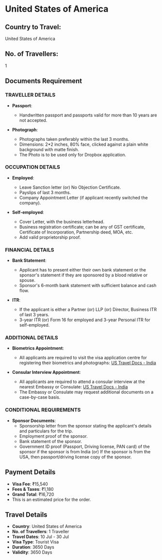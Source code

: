 # United States of America

## Country to Travel:
United States of America

## No. of Travellers:
1

## Documents Requirement

### TRAVELLER DETAILS

- **Passport**:
  - Handwritten passport and passports valid for more than 10 years are not accepted.

- **Photograph**:
  - Photographs taken preferably within the last 3 months.
  - Dimensions: 2*2 inches, 80% face, clicked against a plain white background with matte finish.
  - The Photo is to be used only for Dropbox application.

### OCCUPATION DETAILS

- **Employed**:
  - Leave Sanction letter (or) No Objection Certificate.
  - Payslips of last 3 months.
  - Company Appointment Letter (if applicant recently switched the company).

- **Self-employed**:
  - Cover Letter, with the business letterhead.
  - Business registration certificate; can be any of GST certificate, Certificate of Incorporation, Partnership deed, MOA, etc.
  - Add valid proprietorship proof.

### FINANCIAL DETAILS

- **Bank Statement**:
  - Applicant has to present either their own bank statement or the sponsor's statement if they are sponsored by a blood relative or spouse.
  - Sponsor's 6-month bank statement with sufficient balance and cash flow.

- **ITR**:
  - If the applicant is either a Partner (or) LLP (or) Director, Business ITR of last 3 years.
  - 3-year ITR (or) Form 16 for employed and 3-year Personal ITR for self-employed.

### ADDITIONAL DETAILS

- **Biometrics Appointment**:
  - All applicants are required to visit the visa application centre for registering their biometrics and photographs: [US Travel Docs - India](http://www.ustraveldocs.com/in/in-loc-ofc.asp)

- **Consular Interview Appointment**:
  - All applicants are required to attend a consular interview at the nearest Embassy or Consulate: [US Travel Docs - India](http://www.ustraveldocs.com/in/in-loc-post.asp)
  - The Embassy or Consulate may request additional documents on a case-by-case basis.

### CONDITIONAL REQUIREMENTS

- **Sponsor Documents**:
  - Sponsorship letter from the sponsor stating the applicant's details and particulars for the trip.
  - Employment proof of the sponsor.
  - Bank statement of the sponsor.
  - Government ID proof (Passport, Driving license, PAN card) of the sponsor if the sponsor is from India (or) If the sponsor is from the USA, then passport/driving license copy of the sponsor.

## Payment Details

- **Visa Fee**: ₹15,540
- **Fees & Taxes**: ₹1,180
- **Grand Total**: ₹16,720
- This is an estimated price for the order.

## Travel Details

- **Country**: United States of America
- **No. of Travellers**: 1 Traveller
- **Travel Dates**: 10 Jul - 30 Jul
- **Visa Type**: Tourist Visa
- **Duration**: 3650 Days
- **Validity**: 3650 Days
